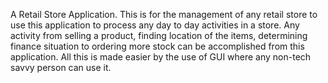 A Retail Store Application. This is for the management of any retail store to use this application to process any day to day activities in a store. Any activity from selling a product, finding location of the items, determining finance situation to ordering more stock can be accomplished from this application. All this is made easier by the use of GUI where any non-tech savvy person can use it.

